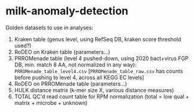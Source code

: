 # milk-anomaly-detection

Golden datasets to use in analyses:

1. Kraken table (genus level, using RefSeq DB, kraken score threshold used?)
2. RoDEO on Kraken table (parameters...)
3. PRROMenade table (level 4 pushed-down, using 2020 bact+virus FGP DB, min. match 8 AA, not normalized in any way): `PRROMenade_table_level4.csv` [`PRROMenade_table_raw.csv` has counts before pushing to level 4, across all KEGG EC levels]
4. RoDEO on PRROMenade table (parameters...)
5. HULK distance matrix (k-mer size X, various distance measures)
6. TOTAL QC'd read count table for RPM normalization  (total = low qual + matrix + microbe + unknown)
